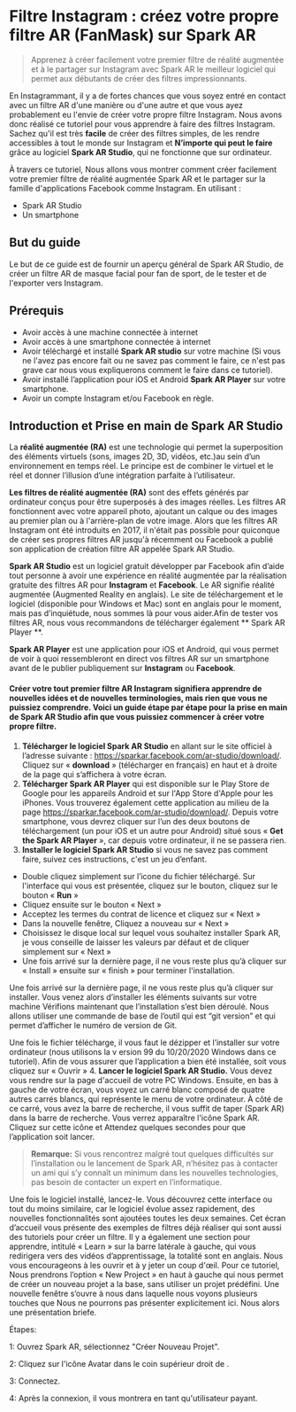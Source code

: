 # Filtre Instagram : créez votre propre filtre AR (FanMask) sur Spark AR
> Apprenez à créer facilement votre premier filtre de réalité augmentée  et à le partager sur Instagram avec Spark AR le meilleur logiciel qui permet aux débutants de créer des filtres impressionnants.

En Instagrammant, il y a de fortes chances que vous soyez entré en contact avec un filtre AR d'une manière ou d'une autre et que vous ayez probablement eu l'envie de créer votre propre filtre Instagram. Nous avons donc réalisé ce tutoriel pour vous apprendre à faire des filtres Instagram. Sachez qu'il est très **facile** de créer des filtres simples, de les rendre accessibles à tout le monde sur Instagram et **N’importe qui peut le faire** grâce au logiciel **Spark AR Studio**, qui ne fonctionne que sur ordinateur.

À travers ce tutoriel, Nous allons vous montrer comment créer facilement votre premier filtre de réalité augmentée Spark AR et le partager sur la famille d'applications Facebook comme Instagram. En utilisant :
- Spark AR Studio 
- Un smartphone
## But du guide
Le but de ce guide est de fournir un aperçu général de Spark AR Studio, de créer un filtre AR de masque facial pour fan de sport, de le tester et de l'exporter vers Instagram.
## Prérequis
- Avoir accès à une machine connectée à internet
- Avoir accès à une smartphone connectée à internet
- Avoir téléchargé et installé **Spark AR studio** sur votre machine (Si vous ne l'avez pas encore fait ou ne savez pas comment le faire, ce n'est pas grave car nous vous expliquerons comment le faire dans ce tutoriel).
- Avoir installé l’application pour iOS et Android **Spark AR Player** sur votre smartphone.
- Avoir un compte Instagram et/ou Facebook en règle.
## Introduction et Prise en main de Spark AR Studio
La **réalité augmentée (RA)** est une technologie qui permet la superposition des éléments virtuels (sons, images 2D, 3D, vidéos, etc.)au sein d’un environnement en temps réel. Le principe est de combiner le virtuel et le réel et donner l’illusion d’une intégration parfaite à l’utilisateur.

**Les filtres de réalité augmentée (RA)** sont des effets générés par ordinateur conçus pour être superposés à des images réelles. Les filtres AR fonctionnent avec votre appareil photo, ajoutant un calque ou des images au premier plan ou à l'arrière-plan de votre image. Alors que les filtres AR Instagram ont été introduits en 2017, il n'était pas possible pour quiconque de créer ses propres filtres AR jusqu'à récemment ou Facebook a publié son application de création filtre AR  appelée Spark AR Studio.

**Spark AR Studio** est un logiciel gratuit développer par Facebook afin d’aide tout personne à avoir une expérience en réalité augmentée par la réalisation gratuite des filtres AR pour **Instagram** et **Facebook**. Le AR signifie réalité augmentée (Augmented Reality en anglais). Le site de téléchargement et le logiciel (disponible pour Windows et Mac) sont en anglais pour le moment, mais pas d’inquiétude, nous sommes là pour vous aider.Afin de tester vos filtres AR, nous vous recommandons de télécharger également ** Spark AR Player **.

**Spark AR Player** est une application pour iOS et Android, qui vous permet de voir à quoi ressembleront en direct vos filtres AR sur un smartphone avant de le publier publiquement sur **Instagram** ou **Facebook**. 

#### Créer votre tout premier filtre AR Instagram signifiera apprendre de nouvelles idées et de nouvelles terminologies, mais rien que vous ne puissiez comprendre. Voici un guide étape par étape pour la prise en main de Spark AR Studio afin que vous puissiez commencer à créer votre propre filtre.
1. **Télécharger le logiciel Spark AR Studio** en allant sur le site officiel à l’adresse suivante : https://sparkar.facebook.com/ar-studio/download/. Cliquez sur « **download** » (télécharger en français) en haut et à droite de la page qui s’affichera à votre écran. 
2. **Télécharger Spark AR Player** qui est disponible sur le Play Store de Google pour les appareils Android et sur l'App Store d'Apple pour les iPhones. Vous trouverez également cette application au milieu de la page https://sparkar.facebook.com/ar-studio/download/. Depuis votre smartphone, vous devrez cliquer sur l’un des deux boutons de téléchargement (un pour iOS et un autre pour Android) situé sous « **Get the Spark AR Player** », car depuis votre ordinateur, il ne se passera rien.
3. **Installer le logiciel Spark AR Studio** si vous ne savez pas comment faire, suivez ces instructions, c'est un jeu d’enfant. 
- Double cliquez simplement sur l’icone du fichier téléchargé. Sur l'interface qui vous est présentée, cliquez sur le bouton, cliquez sur le bouton « **Run** » 
- Cliquez ensuite sur le bouton  « Next »
- Acceptez les termes du contrat de licence et cliquez sur « Next »
- Dans la nouvelle fenêtre, Cliquez a nouveau sur « Next »
- Choisissez le disque local sur lequel vous souhaitez installer Spark AR, je vous conseille de laisser les valeurs par défaut et de cliquer simplement sur « Next »
- Une fois arrivé sur la dernière page, il ne vous reste plus qu’à cliquer sur « Install » ensuite sur « finish » pour terminer l'installation.



Une fois arrivé sur la dernière page, il ne vous reste plus qu’à cliquer sur installer. Vous venez alors d’installer les éléments suivants sur votre machine
Vérifions maintenant que l’installation s’est bien déroulé. Nous allons utiliser une commande de base de l’outil qui est “git version” et qui permet d’afficher le numéro de version de Git.



Une fois le fichier télécharge, il vous faut le dézipper et l’installer sur votre ordinateur (nous utilisons la v ersion 99 du 10/20/2020 Windows dans ce tutoriel). Afin de vous assurer que l’application a bien été installée, soit vous cliquez sur « Ouvrir » 
4. **Lancer le logiciel Spark AR Studio.** Vous devez vous rendre sur la page d'accueil de votre PC Windows. Ensuite, en bas à gauche de votre écran, vous voyez un carré blanc composé de quatre autres carrés blancs, qui représente le menu de votre ordinateur. À côté de ce carré, vous avez la barre de recherche, il vous suffit de taper (Spark AR) dans la barre de recherche. Vous verrez apparaître l'icône Spark AR. Cliquez sur cette icône et  Attendez quelques secondes pour que l’application soit lancer. 

> **Remarque:** Si vous rencontrez malgré tout quelques difficultés sur l’installation  ou le lancement de Spark AR, n’hésitez pas à contacter un ami qui s’y connaît un minimum dans les nouvelles technologies, pas besoin de contacter un expert en l’informatique.

Une fois le logiciel installé, lancez-le. Vous découvrez cette interface ou tout du moins similaire, car le logiciel évolue assez rapidement, des nouvelles fonctionnalités sont ajoutées toutes les deux semaines.  Cet écran d’accueil vous présente des exemples de filtres déjà réaliser qui sont aussi des tutoriels pour créer un filtre. Il y a également une section pour apprendre, intitulé « Learn » sur la barre latérale à gauche, qui vous redirigera vers des vidéos d’apprentissage, la totalité sont en anglais. Nous vous encourageons à les ouvrir et à y jeter un coup d'œil. Pour ce tutoriel, Nous prendrons l’option « New Project » en haut à gauche qui nous permet de créer un nouveau projet a la base, sans utiliser un projet prédéfini.
Une nouvelle fenêtre s’ouvre à nous dans laquelle nous voyons plusieurs touches que Nous ne pourrons pas présenter explicitement ici. Nous alors une présentation briefe.



Étapes:

1: Ouvrez Spark AR, sélectionnez "Créer Nouveau Projet".

2: Cliquez sur l'icône Avatar dans le coin supérieur droit de .

3: Connectez.

4: Après la connexion, il vous montrera en tant qu'utilisateur payant.
